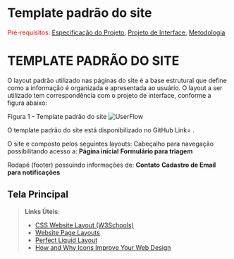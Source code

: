 # Template padrão do site

<span style="color:red">Pré-requisitos: <a href="2-Especificação do Projeto.md"> Especificação do Projeto</a></span>, <a href="3-Projeto de Interface.md"> Projeto de Interface</a>, <a href="4-Metodologia.md"> Metodologia</a>

# TEMPLATE PADRÃO DO SITE

O layout padrão utilizado nas páginas do site é a base estrutural que define como a informação é organizada e apresentada ao usuário. O layout a ser utilizado tem correspondência com o projeto de interface, conforme a figura abaixo:

Figura 1 - Template padrão do site
![UserFlow](img/Template_padrão.png)

O template padrão do site está disponibilizado no GitHub Link= .

O site e composto pelos seguintes layouts:
Cabeçalho para navegação possibilitando acesso a:
**Página inicial**
**Formulário para triagem**

Rodapé (footer) possuindo informações de:
**Contato**
**Cadastro de Email para notificações**

## Tela Principal

> **Links Úteis**:
>
> - [CSS Website Layout (W3Schools)](https://www.w3schools.com/css/css_website_layout.asp)
> - [Website Page Layouts](http://www.cellbiol.com/bioinformatics_web_development/chapter-3-your-first-web-page-learning-html-and-css/website-page-layouts/)
> - [Perfect Liquid Layout](https://matthewjamestaylor.com/perfect-liquid-layouts)
> - [How and Why Icons Improve Your Web Design](https://usabilla.com/blog/how-and-why-icons-improve-you-web-design/)
